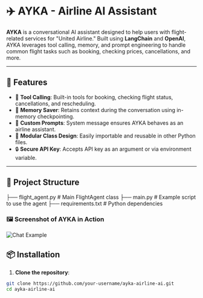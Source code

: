 # ✈️ AYKA - Airline AI Assistant

**AYKA** is a conversational AI assistant designed to help users with flight-related services for "United Airline." Built using **LangChain** and **OpenAI**, AYKA leverages tool calling, memory, and prompt engineering to handle common flight tasks such as booking, checking prices, cancellations, and more.

---

## 🚀 Features

- 🔧 **Tool Calling**: Built-in tools for booking, checking flight status, cancellations, and rescheduling.
- 💾 **Memory Saver**: Retains context during the conversation using in-memory checkpointing.
- 🧠 **Custom Prompts**: System message ensures AYKA behaves as an airline assistant.
- 🧱 **Modular Class Design**: Easily importable and reusable in other Python files.
- 🔒 **Secure API Key**: Accepts API key as an argument or via environment variable.

---

## 📁 Project Structure

├── flight_agent.py # Main FlightAgent class
├── main.py # Example script to use the agent
├── requirements.txt # Python dependencies

### 🖼️ Screenshot of AYKA in Action

![Chat Example](output/Response_2.png)

## 📦 Installation

1. **Clone the repository**:

```bash
git clone https://github.com/your-username/ayka-airline-ai.git
cd ayka-airline-ai


